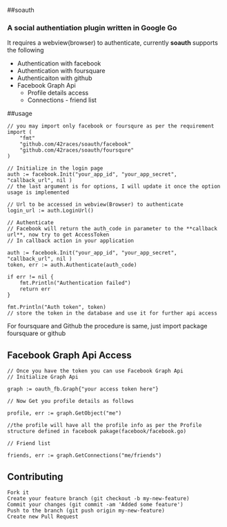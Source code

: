 ##soauth

### A social authentiation plugin written in Google Go

It requires a webview(browser) to authenticate, currently **soauth** supports the following

* Authentication with facebook
* Authentication with foursquare
* Authenticaiton with github
* Facebook Graph Api
    * Profile details access
    * Connections - friend list

##usage

    // you may import only facebook or foursqure as per the requirement
    import (
        "fmt"
        "github.com/42races/soauth/facebook"
        "github.com/42races/soauth/foursqure"
    )

    // Initialize in the login page
    auth := facebook.Init("your_app_id", "your_app_secret", "callback_url", nil )
    // the last argument is for options, I will update it once the option usage is implemented

    // Url to be accessed in webview(Browser) to authenticate
    login_url := auth.LoginUrl()

    // Authenticate
    // Facebook will return the auth_code in parameter to the **callback url**, now try to get AccessToken
    // In callback action in your application

    auth := facebook.Init("your_app_id", "your_app_secret", "callback_url", nil )
    token, err := auth.Authenticate(auth_code)

    if err != nil {
        fmt.Println("Authentication failed")
        return err
    }

    fmt.Println("Auth token", token)
    // store the token in the database and use it for further api access

For foursquare and Github the procedure is same, just import package foursquare or github

## Facebook Graph Api Access
    // Once you have the token you can use Facebook Graph Api
    // Initialize Graph Api

    graph := oauth_fb.Graph{"your access token here"}

    // Now Get you profile details as follows

    profile, err := graph.GetObject("me")

    //the profile will have all the profile info as per the Profile structure defined in facebook pakage(facebook/facebook.go)

    // Friend list

    friends, err := graph.GetConnections("me/friends")


## Contributing

    Fork it
    Create your feature branch (git checkout -b my-new-feature)
    Commit your changes (git commit -am 'Added some feature')
    Push to the branch (git push origin my-new-feature)
    Create new Pull Request
